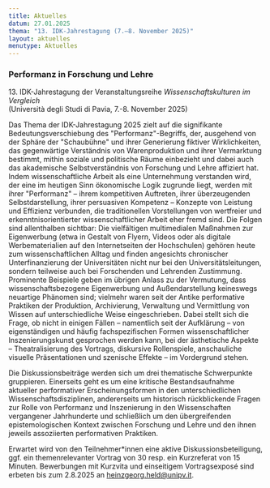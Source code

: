 ```yaml
---
title: Aktuelles
datum: 27.01.2025
thema: "13. IDK-Jahrestagung (7.–8. November 2025)"
layout: aktuelles
menutype: Aktuelles
---
```


### Performanz in Forschung und Lehre
13\. IDK-Jahrestagung der Veranstaltungsreihe *Wissenschaftskulturen im Vergleich*  
(Università degli Studi di Pavia, 7.-8. November 2025)

Das Thema der IDK-Jahrestagung 2025 zielt auf die signifikante Bedeutungsverschiebung des "Performanz"-Begriffs, der, ausgehend von der Sphäre der "Schaubühne" und ihrer Generierung fiktiver Wirklichkeiten, das gegenwärtige Verständnis von Warenproduktion und ihrer Vermarktung bestimmt, mithin soziale und politische Räume einbezieht und dabei auch das akademische Selbstverständnis von Forschung und Lehre affiziert hat. Indem wissenschaftliche Arbeit als eine Unternehmung verstanden wird, der eine im heutigen Sinn ökonomische Logik zugrunde liegt, werden mit ihrer "Performanz" – ihrem kompetitiven Auftreten, ihrer überzeugenden Selbstdarstellung, ihrer persuasiven Kompetenz – Konzepte von Leistung und Effizienz verbunden, die traditionellen Vorstellungen von wertfreier und erkenntnisorientierter wissenschaftlicher Arbeit eher fremd sind. Die Folgen sind allenthalben sichtbar: Die vielfältigen multimedialen Maßnahmen zur Eigenwerbung (etwa in Gestalt von Flyern, Videos oder als digitale Werbematerialien auf den Internetseiten der Hochschulen) gehören heute zum wissenschaftlichen Alltag und finden angesichts chronischer Unterfinanzierung der Universitäten nicht nur bei den Universitätsleitungen, sondern teilweise auch bei Forschenden und Lehrenden Zustimmung. Prominente Beispiele geben im übrigen Anlass zu der Vermutung, dass wissenschaftsbezogene Eigenwerbung und Außendarstellung keineswegs neuartige Phänomen sind; vielmehr waren seit der Antike performative Praktiken der Produktion, Archivierung, Verwaltung und Vermittlung von Wissen auf unterschiedliche Weise eingeschrieben. Dabei stellt sich die Frage, ob nicht in einigen Fällen – namentlich seit der Aufklärung – von eigenständigen und häufig fachspezifischen Formen wissenschaftlicher Inszenierungskunst gesprochen werden kann, bei der ästhetische Aspekte – Theatralisierung des Vortrags, diskursive Rollenspiele, anschauliche visuelle Präsentationen und szenische Effekte – im Vordergrund stehen. 

Die Diskussionsbeiträge werden sich um drei thematische Schwerpunkte gruppieren. Einerseits geht es um eine kritische Bestandsaufnahme aktueller performativer Erscheinungsformen in den unterschiedlichen Wissenschaftsdisziplinen, andererseits um historisch rückblickende Fragen zur Rolle von Performanz und Inszenierung in den Wissenschaften vergangener Jahrhunderte und schließlich um den übergreifenden epistemologischen Kontext zwischen Forschung und Lehre und den ihnen jeweils assoziierten performativen Praktiken.

Erwartet wird von den Teilnehmer*innen eine aktive Diskussionsbeteiligung, ggf. ein themenrelevanter Vortrag von 30 resp. ein Kurzreferat von 15 Minuten. Bewerbungen mit Kurzvita und einseitigem Vortragsexposé sind erbeten bis zum 2.8.2025 an heinzgeorg.held@unipv.it.

